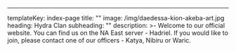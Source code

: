 ---
templateKey: index-page
title: ""
image: /img/daedessa-kion-akeba-art.jpg
heading: Hydra Clan
subheading: ""
description: >-
  Welcome to our official website. You can find us on the NA East server - Hadriel.
  If you would like to join, please contact one of our officers - Katya, Nibiru or Waric.